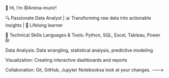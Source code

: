 👋 Hi, I’m @Amina-munir!

🔍 Passionate Data Analyst | 📊 Transforming raw data into actionable insights | 🧠 Lifelong learner

🧰 Technical Skills
Languages & Tools: Python, SQL, Excel, Tableau, Power BI

Data Analysis: Data wrangling, statistical analysis, predictive modeling

Visualization: Creating interactive dashboards and reports

Collaboration: Git, GitHub, Jupyter Notebooksa look at your changes.
--->
